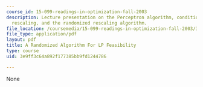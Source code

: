 ```yaml
---
course_id: 15-099-readings-in-optimization-fall-2003
description: Lecture presentation on the Perceptron algorithm, condition number, randomized
  rescaling, and the randomized rescaling algorithm.
file_location: /coursemedia/15-099-readings-in-optimization-fall-2003/3e9ff3c64a892f177385bb9fd1244786_ses2_dunagan.pdf
file_type: application/pdf
layout: pdf
title: A Randomized Algorithm For LP Feasibility
type: course
uid: 3e9ff3c64a892f177385bb9fd1244786

---
```

None